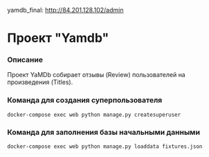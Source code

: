 
yamdb_final: http://84.201.128.102/admin

# Проект "Yamdb"

### Описание
Проект YaMDb собирает отзывы (Review) пользователей на произведения (Titles).

### Команда для создания суперпользователя
```
docker-compose exec web python manage.py createsuperuser
```
### Команда для заполнения базы начальными данными
```
docker-compose exec web python manage.py loaddata fixtures.json
